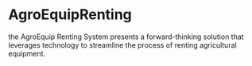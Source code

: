 # AgroEquipRenting
the AgroEquip Renting System presents a forward-thinking solution that leverages technology to streamline the process of renting agricultural equipment. 
